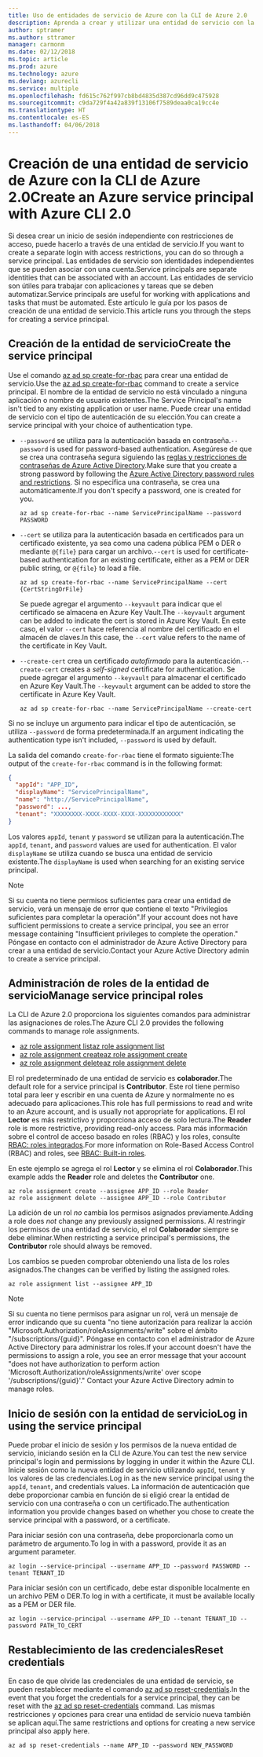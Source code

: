 ```yaml
---
title: Uso de entidades de servicio de Azure con la CLI de Azure 2.0
description: Aprenda a crear y utilizar una entidad de servicio con la CLI de Azure 2.0.
author: sptramer
ms.author: sttramer
manager: carmonm
ms.date: 02/12/2018
ms.topic: article
ms.prod: azure
ms.technology: azure
ms.devlang: azurecli
ms.service: multiple
ms.openlocfilehash: fd615c762f997cb8bd4835d387cd96dd9c475928
ms.sourcegitcommit: c9da729f4a42a839f13106f7589deaa0ca19cc4e
ms.translationtype: HT
ms.contentlocale: es-ES
ms.lasthandoff: 04/06/2018
---
```

# <a name="create-an-azure-service-principal-with-azure-cli-20"></a><span data-ttu-id="6f3fc-103">Creación de una entidad de servicio de Azure con la CLI de Azure 2.0</span><span class="sxs-lookup"><span data-stu-id="6f3fc-103">Create an Azure service principal with Azure CLI 2.0</span></span>

<span data-ttu-id="6f3fc-104">Si desea crear un inicio de sesión independiente con restricciones de acceso, puede hacerlo a través de una entidad de servicio.</span><span class="sxs-lookup"><span data-stu-id="6f3fc-104">If you want to create a separate login with access restrictions, you can do so through a service principal.</span></span> <span data-ttu-id="6f3fc-105">Las entidades de servicio son identidades independientes que se pueden asociar con una cuenta.</span><span class="sxs-lookup"><span data-stu-id="6f3fc-105">Service principals are separate identities that can be associated with an account.</span></span> <span data-ttu-id="6f3fc-106">Las entidades de servicio son útiles para trabajar con aplicaciones y tareas que se deben automatizar.</span><span class="sxs-lookup"><span data-stu-id="6f3fc-106">Service principals are useful for working with applications and tasks that must be automated.</span></span> <span data-ttu-id="6f3fc-107">Este artículo le guía por los pasos de creación de una entidad de servicio.</span><span class="sxs-lookup"><span data-stu-id="6f3fc-107">This article runs you through the steps for creating a service principal.</span></span>

## <a name="create-the-service-principal"></a><span data-ttu-id="6f3fc-108">Creación de la entidad de servicio</span><span class="sxs-lookup"><span data-stu-id="6f3fc-108">Create the service principal</span></span>

<span data-ttu-id="6f3fc-109">Use el comando [az ad sp create-for-rbac](/cli/azure/ad/sp#az-ad-sp-create-for-rbac) para crear una entidad de servicio.</span><span class="sxs-lookup"><span data-stu-id="6f3fc-109">Use the [az ad sp create-for-rbac](/cli/azure/ad/sp#az-ad-sp-create-for-rbac) command to create a service principal.</span></span> <span data-ttu-id="6f3fc-110">El nombre de la entidad de servicio no está vinculado a ninguna aplicación o nombre de usuario existentes.</span><span class="sxs-lookup"><span data-stu-id="6f3fc-110">The Service Principal's name isn't tied to any existing application or user name.</span></span> <span data-ttu-id="6f3fc-111">Puede crear una entidad de servicio con el tipo de autenticación de su elección.</span><span class="sxs-lookup"><span data-stu-id="6f3fc-111">You can create a service principal with your choice of authentication type.</span></span>

* <span data-ttu-id="6f3fc-112">`--password` se utiliza para la autenticación basada en contraseña.</span><span class="sxs-lookup"><span data-stu-id="6f3fc-112">`--password` is used for password-based authentication.</span></span> <span data-ttu-id="6f3fc-113">Asegúrese de que se crea una contraseña segura siguiendo las [reglas y restricciones de contraseñas de Azure Active Directory](/azure/active-directory/active-directory-passwords-policy).</span><span class="sxs-lookup"><span data-stu-id="6f3fc-113">Make sure that you create a strong password by following the [Azure Active Directory password rules and restrictions](/azure/active-directory/active-directory-passwords-policy).</span></span> <span data-ttu-id="6f3fc-114">Si no especifica una contraseña, se crea una automáticamente.</span><span class="sxs-lookup"><span data-stu-id="6f3fc-114">If you don't specify a password, one is created for you.</span></span>

  ```azurecli
  az ad sp create-for-rbac --name ServicePrincipalName --password PASSWORD
  ```

* <span data-ttu-id="6f3fc-115">`--cert` se utiliza para la autenticación basada en certificados para un certificado existente, ya sea como una cadena pública PEM o DER o mediante `@{file}` para cargar un archivo.</span><span class="sxs-lookup"><span data-stu-id="6f3fc-115">`--cert` is used for certificate-based authentication for an existing certificate, either as a PEM or DER public string, or `@{file}` to load a file.</span></span>

  ```azurecli
  az ad sp create-for-rbac --name ServicePrincipalName --cert {CertStringOrFile} 
  ```

  <span data-ttu-id="6f3fc-116">Se puede agregar el argumento `--keyvault` para indicar que el certificado se almacena en Azure Key Vault.</span><span class="sxs-lookup"><span data-stu-id="6f3fc-116">The `--keyvault` argument can be added to indicate the cert is stored in Azure Key Vault.</span></span> <span data-ttu-id="6f3fc-117">En este caso, el valor `--cert` hace referencia al nombre del certificado en el almacén de claves.</span><span class="sxs-lookup"><span data-stu-id="6f3fc-117">In this case, the `--cert` value refers to the name of the certificate in Key Vault.</span></span>

* <span data-ttu-id="6f3fc-118">`--create-cert` crea un certificado _autofirmado_ para la autenticación.</span><span class="sxs-lookup"><span data-stu-id="6f3fc-118">`--create-cert` creates a _self-signed_ certificate for authentication.</span></span> <span data-ttu-id="6f3fc-119">Se puede agregar el argumento `--keyvault` para almacenar el certificado en Azure Key Vault.</span><span class="sxs-lookup"><span data-stu-id="6f3fc-119">The `--keyvault` argument can be added to store the certificate in Azure Key Vault.</span></span>

  ```azurecli
  az ad sp create-for-rbac --name ServicePrincipalName --create-cert
  ```

<span data-ttu-id="6f3fc-120">Si no se incluye un argumento para indicar el tipo de autenticación, se utiliza `--password` de forma predeterminada.</span><span class="sxs-lookup"><span data-stu-id="6f3fc-120">If an argument indicating the authentication type isn't included, `--password` is used by default.</span></span>

<span data-ttu-id="6f3fc-121">La salida del comando `create-for-rbac` tiene el formato siguiente:</span><span class="sxs-lookup"><span data-stu-id="6f3fc-121">The output of the `create-for-rbac` command is in the following format:</span></span>

```json
{
  "appId": "APP_ID",
  "displayName": "ServicePrincipalName",
  "name": "http://ServicePrincipalName",
  "password": ...,
  "tenant": "XXXXXXXX-XXXX-XXXX-XXXX-XXXXXXXXXXXX"
}
```

<span data-ttu-id="6f3fc-122">Los valores `appId`, `tenant` y `password` se utilizan para la autenticación.</span><span class="sxs-lookup"><span data-stu-id="6f3fc-122">The `appId`, `tenant`, and `password` values are used for authentication.</span></span> <span data-ttu-id="6f3fc-123">El valor `displayName` se utiliza cuando se busca una entidad de servicio existente.</span><span class="sxs-lookup"><span data-stu-id="6f3fc-123">The `displayName` is used when searching for an existing service principal.</span></span>

> [!NOTE]
> <span data-ttu-id="6f3fc-124">Si su cuenta no tiene permisos suficientes para crear una entidad de servicio, verá un mensaje de error que contiene el texto "Privilegios suficientes para completar la operación".</span><span class="sxs-lookup"><span data-stu-id="6f3fc-124">If your account does not have sufficient permissions to create a service principal, you see an error message containing "Insufficient privileges to complete the operation."</span></span> <span data-ttu-id="6f3fc-125">Póngase en contacto con el administrador de Azure Active Directory para crear a una entidad de servicio.</span><span class="sxs-lookup"><span data-stu-id="6f3fc-125">Contact your Azure Active Directory admin to create a service principal.</span></span>

## <a name="manage-service-principal-roles"></a><span data-ttu-id="6f3fc-126">Administración de roles de la entidad de servicio</span><span class="sxs-lookup"><span data-stu-id="6f3fc-126">Manage service principal roles</span></span> 

<span data-ttu-id="6f3fc-127">La CLI de Azure 2.0 proporciona los siguientes comandos para administrar las asignaciones de roles.</span><span class="sxs-lookup"><span data-stu-id="6f3fc-127">The Azure CLI 2.0 provides the following commands to manage role assignments.</span></span>

* [<span data-ttu-id="6f3fc-128">az role assignment list</span><span class="sxs-lookup"><span data-stu-id="6f3fc-128">az role assignment list</span></span>](/cli/azure/role/assignment#az-role-assignment-list)
* [<span data-ttu-id="6f3fc-129">az role assignment create</span><span class="sxs-lookup"><span data-stu-id="6f3fc-129">az role assignment create</span></span>](/cli/azure/role/assignment#az-role-assignment-create)
* [<span data-ttu-id="6f3fc-130">az role assignment delete</span><span class="sxs-lookup"><span data-stu-id="6f3fc-130">az role assignment delete</span></span>](/cli/azure/role/assignment#az-role-assignment-delete)

<span data-ttu-id="6f3fc-131">El rol predeterminado de una entidad de servicio es **colaborador**.</span><span class="sxs-lookup"><span data-stu-id="6f3fc-131">The default role for a service principal is **Contributor**.</span></span> <span data-ttu-id="6f3fc-132">Este rol tiene permiso total para leer y escribir en una cuenta de Azure y normalmente no es adecuado para aplicaciones.</span><span class="sxs-lookup"><span data-stu-id="6f3fc-132">This role has full permissions to read and write to an Azure account, and is usually not appropriate for applications.</span></span> <span data-ttu-id="6f3fc-133">El rol **Lector** es más restrictivo y proporciona acceso de solo lectura.</span><span class="sxs-lookup"><span data-stu-id="6f3fc-133">The **Reader** role is more restrictive, providing read-only access.</span></span>  <span data-ttu-id="6f3fc-134">Para más información sobre el control de acceso basado en roles (RBAC) y los roles, consulte [RBAC: roles integrados](/azure/active-directory/role-based-access-built-in-roles).</span><span class="sxs-lookup"><span data-stu-id="6f3fc-134">For more information on Role-Based Access Control (RBAC) and roles, see [RBAC: Built-in roles](/azure/active-directory/role-based-access-built-in-roles).</span></span>

<span data-ttu-id="6f3fc-135">En este ejemplo se agrega el rol **Lector** y se elimina el rol **Colaborador**.</span><span class="sxs-lookup"><span data-stu-id="6f3fc-135">This example adds the **Reader** role and deletes the **Contributor** one.</span></span>

```azurecli
az role assignment create --assignee APP_ID --role Reader
az role assignment delete --assignee APP_ID --role Contributor
```

<span data-ttu-id="6f3fc-136">La adición de un rol _no_ cambia los permisos asignados previamente.</span><span class="sxs-lookup"><span data-stu-id="6f3fc-136">Adding a role does _not_ change any previously assigned permissions.</span></span> <span data-ttu-id="6f3fc-137">Al restringir los permisos de una entidad de servicio, el rol __Colaborador__ siempre se debe eliminar.</span><span class="sxs-lookup"><span data-stu-id="6f3fc-137">When restricting a service principal's permissions, the __Contributor__ role should always be removed.</span></span>

<span data-ttu-id="6f3fc-138">Los cambios se pueden comprobar obteniendo una lista de los roles asignados.</span><span class="sxs-lookup"><span data-stu-id="6f3fc-138">The changes can be verified by listing the assigned roles.</span></span>

```azurecli
az role assignment list --assignee APP_ID
```

> [!NOTE] 
> <span data-ttu-id="6f3fc-139">Si su cuenta no tiene permisos para asignar un rol, verá un mensaje de error indicando que su cuenta "no tiene autorización para realizar la acción "Microsoft.Authorization/roleAssignments/write" sobre el ámbito "/subscriptions/{guid}". Póngase en contacto con el administrador de Azure Active Directory para administrar los roles.</span><span class="sxs-lookup"><span data-stu-id="6f3fc-139">If your account doesn't have the permissions to assign a role, you see an error message that your account "does not have authorization to perform action 'Microsoft.Authorization/roleAssignments/write' over scope '/subscriptions/{guid}'." Contact your Azure Active Directory admin to manage roles.</span></span>

## <a name="log-in-using-the-service-principal"></a><span data-ttu-id="6f3fc-140">Inicio de sesión con la entidad de servicio</span><span class="sxs-lookup"><span data-stu-id="6f3fc-140">Log in using the service principal</span></span>

<span data-ttu-id="6f3fc-141">Puede probar el inicio de sesión y los permisos de la nueva entidad de servicio, iniciando sesión en la CLI de Azure.</span><span class="sxs-lookup"><span data-stu-id="6f3fc-141">You can test the new service principal's login and permissions by logging in under it within the Azure CLI.</span></span> <span data-ttu-id="6f3fc-142">Inicie sesión como la nueva entidad de servicio utilizando `appId`, `tenant` y los valores de las credenciales.</span><span class="sxs-lookup"><span data-stu-id="6f3fc-142">Log in as the new service principal using the `appId`, `tenant`, and credentials values.</span></span> <span data-ttu-id="6f3fc-143">La información de autenticación que debe proporcionar cambia en función de si eligió crear la entidad de servicio con una contraseña o con un certificado.</span><span class="sxs-lookup"><span data-stu-id="6f3fc-143">The authentication information you provide changes based on whether you chose to create the service principal with a password, or a certificate.</span></span>

<span data-ttu-id="6f3fc-144">Para iniciar sesión con una contraseña, debe proporcionarla como un parámetro de argumento.</span><span class="sxs-lookup"><span data-stu-id="6f3fc-144">To log in with a password, provide it as an argument parameter.</span></span>

```azurecli
az login --service-principal --username APP_ID --password PASSWORD --tenant TENANT_ID
```

<span data-ttu-id="6f3fc-145">Para iniciar sesión con un certificado, debe estar disponible localmente en un archivo PEM o DER.</span><span class="sxs-lookup"><span data-stu-id="6f3fc-145">To log in with a certificate, it must be available locally as a PEM or DER file.</span></span>

```azurecli
az login --service-principal --username APP_ID --tenant TENANT_ID --password PATH_TO_CERT
```
## <a name="reset-credentials"></a><span data-ttu-id="6f3fc-146">Restablecimiento de las credenciales</span><span class="sxs-lookup"><span data-stu-id="6f3fc-146">Reset credentials</span></span>

<span data-ttu-id="6f3fc-147">En caso de que olvide las credenciales de una entidad de servicio, se pueden restablecer mediante el comando [az ad sp reset-credentials](https://docs.microsoft.com/en-us/cli/azure/ad/sp#az-ad-sp-reset-credentials).</span><span class="sxs-lookup"><span data-stu-id="6f3fc-147">In the event that you forget the credentials for a service principal, they can be reset with the [az ad sp reset-credentials](https://docs.microsoft.com/en-us/cli/azure/ad/sp#az-ad-sp-reset-credentials) command.</span></span> <span data-ttu-id="6f3fc-148">Las mismas restricciones y opciones para crear una entidad de servicio nueva también se aplican aquí.</span><span class="sxs-lookup"><span data-stu-id="6f3fc-148">The same restrictions and options for creating a new service principal also apply here.</span></span>

```azurecli
az ad sp reset-credentials --name APP_ID --password NEW_PASSWORD
```
